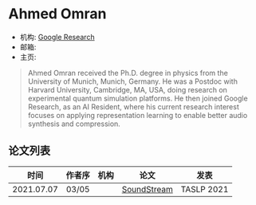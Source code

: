 # Ahmed Omran

- 机构: [Google Research](../Institutions/USA-Google.md)
- 邮箱:
- 主页:

> Ahmed Omran received the Ph.D. degree in physics from the University of Munich, Munich, Germany.
> He was a Postdoc with Harvard University, Cambridge, MA, USA, doing research on experimental quantum simulation platforms. He then joined Google Research, as an AI Resident, where his current research interest focuses on applying representation learning to enable better audio synthesis and compression.

## 论文列表

| 时间 | 作者序 | 机构 | 论文 | 发表 |
|:-:|:-:|---|---|---|
| 2021.07.07 | 03/05 | | [SoundStream](../Models/Speech_Neural_Codec/2021.07.07_SoundStream.md) | TASLP 2021 |